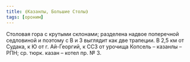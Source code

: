 ```yaml
---
title: ⦗Казанлы, Большие Столы⦘
tags: [ороним]
---
```


Столовая гора с крутыми склонами; разделена надвое поперечной седловиной и
поэтому с В и З выглядит как две трапеции. В 2,5 км от Судака, к Ю от г.
Ай-Георгий, к ССЗ от урочища Копсель – казанлы – РПН; ср. тюрк. казан – котел
пр. № 3.
